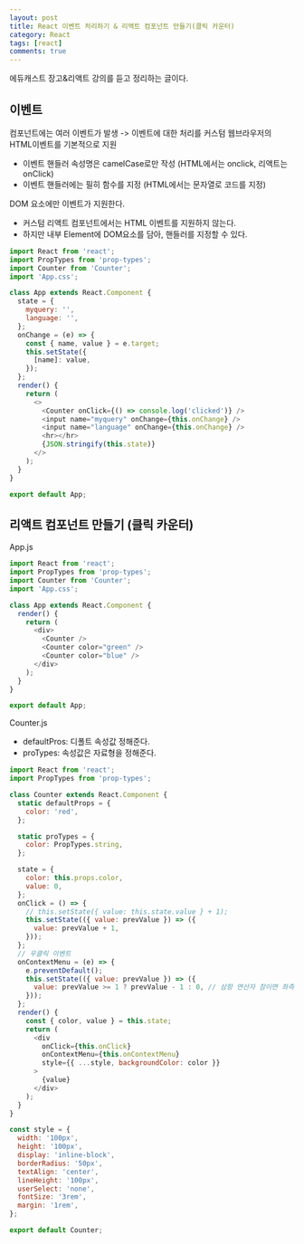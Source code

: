 ```yaml
---
layout: post
title: React 이벤트 처리하기 & 리액트 컴포넌트 만들기(클릭 카운터)
category: React
tags: [react]
comments: true
---
```

에듀캐스트 장고&리액트 강의를 듣고 정리하는 글이다.

## 이벤트
컴포넌트에는 여러 이벤트가 발생 -> 이벤트에 대한 처리를 커스텀
웹브라우저의 HTML이벤트를 기본적으로 지원
- 이벤트 핸들러 속성명은 camelCase로만 작성 (HTML에서는 onclick, 리액트는 onClick)
- 이벤트 핸들러에는 필히 함수를 지정 (HTML에서는 문자열로 코드를 지정)

DOM 요소에만 이벤트가 지원한다.
- 커스텀 리액트 컴포넌트에서는 HTML 이벤트를 지원하지 않는다.
- 하지만 내부 Element에 DOM요소를 담아, 핸들러를 지정할 수 있다.

```javascript
import React from 'react';
import PropTypes from 'prop-types';
import Counter from 'Counter';
import 'App.css';

class App extends React.Component {
  state = {
    myquery: '',
    language: '',
  };
  onChange = (e) => {
    const { name, value } = e.target;
    this.setState({
      [name]: value,
    });
  };
  render() {
    return (
      <>
        <Counter onClick={() => console.log('clicked')} />
        <input name="myquery" onChange={this.onChange} />
        <input name="language" onChange={this.onChange} />
        <hr></hr>
        {JSON.stringify(this.state)}
      </>
    );
  }
}

export default App;
```

## 리액트 컴포넌트 만들기 (클릭 카운터)

App.js
```javascript
import React from 'react';
import PropTypes from 'prop-types';
import Counter from 'Counter';
import 'App.css';

class App extends React.Component {
  render() {
    return (
      <div>
        <Counter />
        <Counter color="green" />
        <Counter color="blue" />
      </div>
    );
  }
}

export default App;

```

Counter.js
- defaultPros: 디폴트 속성값 정해준다.
- proTypes: 속성값은 자료형을 정해준다.

```javascript
import React from 'react';
import PropTypes from 'prop-types';

class Counter extends React.Component {
  static defaultProps = {
    color: 'red',
  };

  static proTypes = {
    color: PropTypes.string,
  };

  state = {
    color: this.props.color,
    value: 0,
  };
  onClick = () => {
    // this.setState({ value: this.state.value } + 1);
    this.setState(({ value: prevValue }) => ({
      value: prevValue + 1,
    }));
  };
  // 우클릭 이벤트
  onContextMenu = (e) => {
    e.preventDefault();
    this.setState(({ value: prevValue }) => ({
      value: prevValue >= 1 ? prevValue - 1 : 0, // 삼항 연산자 참이면 좌측 실행, 거짓이면 우측 실행
    }));
  };
  render() {
    const { color, value } = this.state;
    return (
      <div
        onClick={this.onClick}
        onContextMenu={this.onContextMenu}
        style={{ ...style, backgroundColor: color }}
      >
        {value}
      </div>
    );
  }
}

const style = {
  width: '100px',
  height: '100px',
  display: 'inline-block',
  borderRadius: '50px',
  textAlign: 'center',
  lineHeight: '100px',
  userSelect: 'none',
  fontSize: '3rem',
  margin: '1rem',
};

export default Counter;

```

